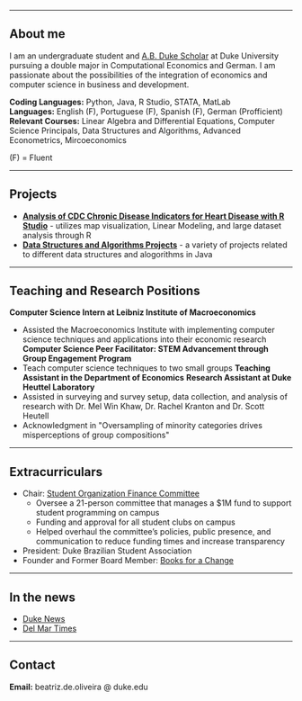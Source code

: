 
_________________

## About me

I am an undergraduate student and [A.B. Duke Scholar](https://ousf.duke.edu/merit-scholarships/ab-duke-scholars-program/) at Duke University pursuing a double major in Computational Economics and German. I am passionate about the possibilities of the integration of economics and computer science in business and development.

**Coding Languages:** Python, Java, R Studio, STATA, MatLab
<br>**Languages:** English (F), Portuguese (F), Spanish (F), German (Profficient)
<br> **Relevant Courses:** Linear Algebra and Differential Equations, Computer Science Principals, Data Structures and Algorithms, Advanced Econometrics, Mircoeconomics

(F) = Fluent

_________________

## Projects

- **[Analysis of CDC Chronic Disease Indicators for Heart Disease with R Studio](https://github.com/beadeoliveira/beadeoliveira/files/8699379/document__1_.1.pdf)** - utilizes map visualization, Linear Modeling, and large dataset analysis through R
- **[Data Structures and Algorithms Projects](https://github.com/beadeoliveira/beadeoliveira/files/8699576/Data.Structures.and.Algorithms.Projects.pdf)** - a variety of projects related to different data structures and alogorithms in Java

_________________

## Teaching and Research Positions

**Computer Science Intern at Leibniz Institute of Macroeconomics**
 - Assisted the Macroeconomics Institute with implementing computer science techniques and applications into their economic research
**Computer Science Peer Facilitator: STEM Advancement through Group Engagement Program**
 - Teach computer science techniques to two small groups
**Teaching Assistant in the Department of Economics**
**Research Assistant at Duke Heuttel Laboratory**
 - Assisted in surveying and survey setup, data collection, and analysis of research with Dr. Mel Win Khaw, Dr. Rachel Kranton and Dr. Scott Heutell
 - Acknowledgment in "Oversampling of minority categories drives misperceptions of group compositions"

_________________

## Extracurriculars

* Chair: [Student Organization Finance Committee](https://sofc.notion.site/sofcHub-8ba16edbcf924a90b309f7e3160cbe58)
  * Oversee a 21-person committee that manages a $1M fund to support student programming on campus
  * Funding and approval for all student clubs on campus
  * Helped overhaul the committee’s policies, public presence, and communication  to reduce funding times and increase transparency
* President: Duke Brazilian Student Association 
* Founder and Former Board Member: [Books for a Change](https://www.booksforachange.org/)

_________________

## In the news

* [Duke News](https://today.duke.edu/2020/06/11-incoming-students-awarded-ab-duke-scholarships)
* [Del Mar Times](https://www.delmartimes.net/news/sd-cm-nc-booksforachange-20170718-htmlstory.html)

__________________

## Contact

**Email:** beatriz.de.oliveira @ duke.edu

